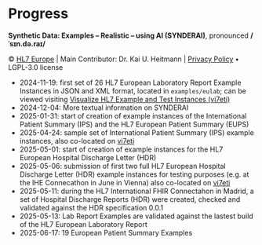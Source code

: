 # Progress
**Synthetic Data: Examples – Realistic – using AI (SYNDERAI)**, pronounced **/ˈsɪn.də.raɪ/**

© [HL7 Europe](https://hl7europe.org) | Main Contributor: Dr. Kai U. Heitmann | [Privacy Policy](https://hl7europe.eu/privacy-policy-for-hl7-europe/) • LGPL-3.0 license

- 2024-11-19: first set of 26 HL7 European Laboratory Report Example Instances in JSON and XML format, located in `examples/eulab`; can be viewed visiting [Visualize HL7 Example and Test Instances (vi7eti)](https://vi7eti.net/?focus=eulab)
- 2024-12-04: More textual information on SYNDERAI
- 2025-01-31: start of creation of example instances of the International Patient Summary (IPS) and the HL7 European Patient Summary (EUPS)
- 2025-04-24: sample set of International Patient Summary (IPS) example instances, also co-located on [vi7eti](https://vi7eti.net/?focus=ips)
- 2025-05-01: start of creation of example instances for the HL7 European Hospital Discharge Letter (HDR)
- 2025-05-06: submission of first two full HL7 European Hospital Discharge Letter (HDR) example instances for testing purposes (e.g. at the IHE Connecathon in June in Vienna) also co-located on [vi7eti](https://vi7eti.net/?focus=hdr)
- 2025-05-11: during the HL7 International FHIR Connectahon in Madrid, a set of Hospital Discharge Reports (HDR) were created, checked and validated against the HDR specification 0.0.1
- 2025-05-13: Lab Report Examples are validated against the lastest build of the HL7 European Laboratory Report
- 2025-06-17: 19 European Patient Summary Examples
